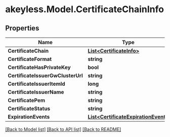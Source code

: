 # akeyless.Model.CertificateChainInfo

## Properties

Name | Type | Description | Notes
------------ | ------------- | ------------- | -------------
**CertificateChain** | [**List&lt;CertificateInfo&gt;**](CertificateInfo.md) |  | [optional] 
**CertificateFormat** | **string** |  | [optional] 
**CertificateHasPrivateKey** | **bool** |  | [optional] 
**CertificateIssuerGwClusterUrl** | **string** |  | [optional] 
**CertificateIssuerItemId** | **long** |  | [optional] 
**CertificateIssuerName** | **string** |  | [optional] 
**CertificatePem** | **string** |  | [optional] 
**CertificateStatus** | **string** |  | [optional] 
**ExpirationEvents** | [**List&lt;CertificateExpirationEvent&gt;**](CertificateExpirationEvent.md) |  | [optional] 

[[Back to Model list]](../README.md#documentation-for-models) [[Back to API list]](../README.md#documentation-for-api-endpoints) [[Back to README]](../README.md)

